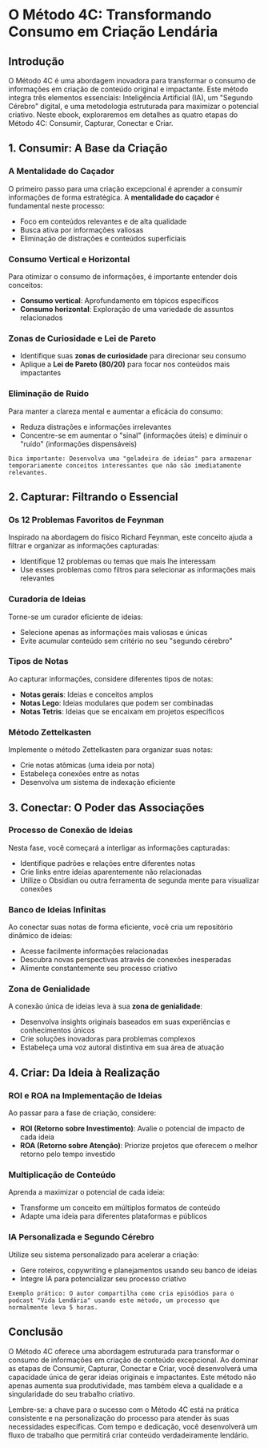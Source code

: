 <h1>O Método 4C: Transformando Consumo em Criação Lendária</h1><h2>Introdução</h2><p>O Método 4C é uma abordagem inovadora para transformar o consumo de informações em criação de conteúdo original e impactante. Este método integra três elementos essenciais: Inteligência Artificial (IA), um &quot;Segundo Cérebro&quot; digital, e uma metodologia estruturada para maximizar o potencial criativo. Neste ebook, exploraremos em detalhes as quatro etapas do Método 4C: Consumir, Capturar, Conectar e Criar.</p><h2>1. Consumir: A Base da Criação</h2><h3>A Mentalidade do Caçador</h3><p>O primeiro passo para uma criação excepcional é aprender a consumir informações de forma estratégica. A <strong>mentalidade do caçador</strong> é fundamental neste processo:</p><ul><li>Foco em conteúdos relevantes e de alta qualidade</li><li>Busca ativa por informações valiosas</li><li>Eliminação de distrações e conteúdos superficiais</li></ul><h3>Consumo Vertical e Horizontal</h3><p>Para otimizar o consumo de informações, é importante entender dois conceitos:</p><ul><li><strong>Consumo vertical</strong>: Aprofundamento em tópicos específicos</li><li><strong>Consumo horizontal</strong>: Exploração de uma variedade de assuntos relacionados</li></ul><h3>Zonas de Curiosidade e Lei de Pareto</h3><ul><li>Identifique suas <strong>zonas de curiosidade</strong> para direcionar seu consumo</li><li>Aplique a <strong>Lei de Pareto (80/20)</strong> para focar nos conteúdos mais impactantes</li></ul><h3>Eliminação de Ruído</h3><p>Para manter a clareza mental e aumentar a eficácia do consumo:</p><ul><li>Reduza distrações e informações irrelevantes</li><li>Concentre-se em aumentar o &quot;sinal&quot; (informações úteis) e diminuir o &quot;ruído&quot; (informações dispensáveis)</li></ul><pre><code>Dica importante: Desenvolva uma &quot;geladeira de ideias&quot; para armazenar temporariamente conceitos interessantes que não são imediatamente relevantes.</code></pre><h2>2. Capturar: Filtrando o Essencial</h2><h3>Os 12 Problemas Favoritos de Feynman</h3><p>Inspirado na abordagem do físico Richard Feynman, este conceito ajuda a filtrar e organizar as informações capturadas:</p><ul><li>Identifique 12 problemas ou temas que mais lhe interessam</li><li>Use esses problemas como filtros para selecionar as informações mais relevantes</li></ul><h3>Curadoria de Ideias</h3><p>Torne-se um curador eficiente de ideias:</p><ul><li>Selecione apenas as informações mais valiosas e únicas</li><li>Evite acumular conteúdo sem critério no seu &quot;segundo cérebro&quot;</li></ul><h3>Tipos de Notas</h3><p>Ao capturar informações, considere diferentes tipos de notas:</p><ul><li><strong>Notas gerais</strong>: Ideias e conceitos amplos</li><li><strong>Notas Lego</strong>: Ideias modulares que podem ser combinadas</li><li><strong>Notas Tetris</strong>: Ideias que se encaixam em projetos específicos</li></ul><h3>Método Zettelkasten</h3><p>Implemente o método Zettelkasten para organizar suas notas:</p><ul><li>Crie notas atômicas (uma ideia por nota)</li><li>Estabeleça conexões entre as notas</li><li>Desenvolva um sistema de indexação eficiente</li></ul><h2>3. Conectar: O Poder das Associações</h2><h3>Processo de Conexão de Ideias</h3><p>Nesta fase, você começará a interligar as informações capturadas:</p><ul><li>Identifique padrões e relações entre diferentes notas</li><li>Crie links entre ideias aparentemente não relacionadas</li><li>Utilize o Obsidian ou outra ferramenta de segunda mente para visualizar conexões</li></ul><h3>Banco de Ideias Infinitas</h3><p>Ao conectar suas notas de forma eficiente, você cria um repositório dinâmico de ideias:</p><ul><li>Acesse facilmente informações relacionadas</li><li>Descubra novas perspectivas através de conexões inesperadas</li><li>Alimente constantemente seu processo criativo</li></ul><h3>Zona de Genialidade</h3><p>A conexão única de ideias leva à sua <strong>zona de genialidade</strong>:</p><ul><li>Desenvolva insights originais baseados em suas experiências e conhecimentos únicos</li><li>Crie soluções inovadoras para problemas complexos</li><li>Estabeleça uma voz autoral distintiva em sua área de atuação</li></ul><h2>4. Criar: Da Ideia à Realização</h2><h3>ROI e ROA na Implementação de Ideias</h3><p>Ao passar para a fase de criação, considere:</p><ul><li><strong>ROI (Retorno sobre Investimento)</strong>: Avalie o potencial de impacto de cada ideia</li><li><strong>ROA (Retorno sobre Atenção)</strong>: Priorize projetos que oferecem o melhor retorno pelo tempo investido</li></ul><h3>Multiplicação de Conteúdo</h3><p>Aprenda a maximizar o potencial de cada ideia:</p><ul><li>Transforme um conceito em múltiplos formatos de conteúdo</li><li>Adapte uma ideia para diferentes plataformas e públicos</li></ul><h3>IA Personalizada e Segundo Cérebro</h3><p>Utilize seu sistema personalizado para acelerar a criação:</p><ul><li>Gere roteiros, copywriting e planejamentos usando seu banco de ideias</li><li>Integre IA para potencializar seu processo criativo</li></ul><pre><code>Exemplo prático: O autor compartilha como cria episódios para o podcast &quot;Vida Lendária&quot; usando este método, um processo que normalmente leva 5 horas.</code></pre><h2>Conclusão</h2><p>O Método 4C oferece uma abordagem estruturada para transformar o consumo de informações em criação de conteúdo excepcional. Ao dominar as etapas de Consumir, Capturar, Conectar e Criar, você desenvolverá uma capacidade única de gerar ideias originais e impactantes. Este método não apenas aumenta sua produtividade, mas também eleva a qualidade e a singularidade do seu trabalho criativo.</p><p>Lembre-se: a chave para o sucesso com o Método 4C está na prática consistente e na personalização do processo para atender às suas necessidades específicas. Com tempo e dedicação, você desenvolverá um fluxo de trabalho que permitirá criar conteúdo verdadeiramente lendário.</p>